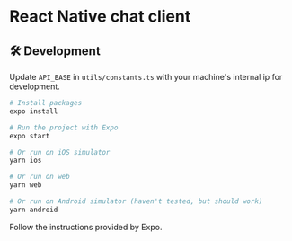 # React Native chat client

## 🛠 Development

Update `API_BASE` in `utils/constants.ts` with your machine's internal ip for development.

```bash
# Install packages
expo install

# Run the project with Expo
expo start

# Or run on iOS simulator
yarn ios

# Or run on web
yarn web

# Or run on Android simulator (haven't tested, but should work)
yarn android
```

Follow the instructions provided by Expo.
